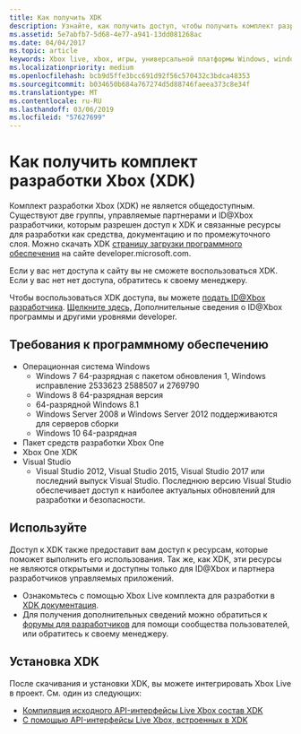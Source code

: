 ```yaml
---
title: Как получить XDK
description: Узнайте, как получить доступ, чтобы получить комплект разработчика Xbox (XDK) управляемых партнером.
ms.assetid: 5e7abfb7-5d68-4e77-a941-13dd081268ac
ms.date: 04/04/2017
ms.topic: article
keywords: Xbox live, xbox, игры, универсальной платформы Windows, windows 10, xbox, один, xdk
ms.localizationpriority: medium
ms.openlocfilehash: bcb9d5ffe3bcc691d92f56c570432c3bdca48353
ms.sourcegitcommit: b034650b684a767274d5d88746faeea373c8e34f
ms.translationtype: MT
ms.contentlocale: ru-RU
ms.lasthandoff: 03/06/2019
ms.locfileid: "57627699"
---
```

# <a name="how-to-get-the-xbox-development-kit-xdk"></a>Как получить комплект разработки Xbox (XDK)

Комплект разработки Xbox (XDK) не является общедоступным. Существуют две группы, управляемые партнерами и ID@Xbox разработчики, которым разрешен доступ к XDK и связанные ресурсы для разработки как средства, документацию и по промежуточного слоя. Можно скачать XDK [страницу загрузки программного обеспечения](https://developer.microsoft.com/en-us/games/xbox/partner/resources-softwaredownloads) на сайте developer.microsoft.com.

Если у вас нет доступа к сайту вы не сможете воспользоваться XDK. Если у вас нет нет доступа, обратитесь к своему менеджеру.

Чтобы воспользоваться XDK доступа, вы можете [подать ID@Xbox разработчика](https://www.xbox.com/en-us/Developers/id).
[Щелкните здесь,](../developer-program-overview.md) Дополнительные сведения о ID@Xbox программы и другими уровнями developer.

## <a name="software-requirements"></a>Требования к программному обеспечению

- Операционная система Windows
    - Windows 7 64-разрядная с пакетом обновления 1, Windows исправление 2533623 2588507 и 2769790
    - Windows 8 64-разрядная версия
    - 64-разрядной Windows 8.1
    - Windows Server 2008 и Windows Server 2012 поддерживаются для серверов сборки
    - Windows 10 64-разрядная
- Пакет средств разработки Xbox One
- Xbox One XDK
- Visual Studio
    - Visual Studio 2012, Visual Studio 2015, Visual Studio 2017 или последний выпуск Visual Studio. Последнюю версию Visual Studio обеспечивает доступ к наиболее актуальных обновлений для разработки и безопасности.

## <a name="use"></a>Используйте

Доступ к XDK также предоставит вам доступ к ресурсам, которые поможет выполнить его использования. Так же, как XDK, эти ресурсы не являются открытыми и доступны только для ID@Xbox и партнера разработчиков управляемых приложений.

- Ознакомьтесь с помощью Xbox Live комплекта для разработки в [XDK документация](https://developer.microsoft.com/en-us/games/xbox/partner/development-documentation).
- Для получения дополнительных сведений можно обратиться к [форумы для разработчиков](https://forums.xboxlive.com/index.html) для помощи сообщества пользователей, или обратитесь к своему менеджеру.

## <a name="install-the-xdk"></a>Установка XDK

После скачивания и установки XDK, вы можете интегрировать Xbox Live в проект.  См. один из следующих:
- [Компиляция исходного API-интерфейсы Live Xbox состав XDK](compile-the-xdk-xbox-live-api-source.md)
- [С помощью API-интерфейсы Live Xbox, встроенных в XDK](using-xbox-live-apis-built-into-the-xdk.md)